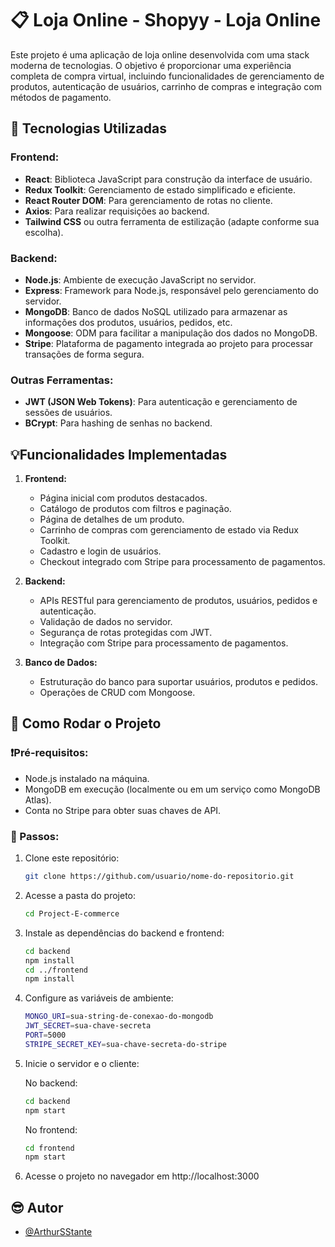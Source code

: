 # 📋 Loja Online - Shopyy - Loja Online

Este projeto é uma aplicação de loja online desenvolvida com uma stack moderna de tecnologias. O objetivo é proporcionar uma experiência completa de compra virtual, incluindo funcionalidades de gerenciamento de produtos, autenticação de usuários, carrinho de compras e integração com métodos de pagamento.

## 📌 Tecnologias Utilizadas

### Frontend:
- **React**: Biblioteca JavaScript para construção da interface de usuário.
- **Redux Toolkit**: Gerenciamento de estado simplificado e eficiente.
- **React Router DOM**: Para gerenciamento de rotas no cliente.
- **Axios**: Para realizar requisições ao backend.
- **Tailwind CSS** ou outra ferramenta de estilização (adapte conforme sua escolha).

### Backend:
- **Node.js**: Ambiente de execução JavaScript no servidor.
- **Express**: Framework para Node.js, responsável pelo gerenciamento do servidor.
- **MongoDB**: Banco de dados NoSQL utilizado para armazenar as informações dos produtos, usuários, pedidos, etc.
- **Mongoose**: ODM para facilitar a manipulação dos dados no MongoDB.
- **Stripe**: Plataforma de pagamento integrada ao projeto para processar transações de forma segura.

### Outras Ferramentas:
- **JWT (JSON Web Tokens)**: Para autenticação e gerenciamento de sessões de usuários.
- **BCrypt**: Para hashing de senhas no backend.

## 💡Funcionalidades Implementadas

1. **Frontend:**
   - Página inicial com produtos destacados.
   - Catálogo de produtos com filtros e paginação.
   - Página de detalhes de um produto.
   - Carrinho de compras com gerenciamento de estado via Redux Toolkit.
   - Cadastro e login de usuários.
   - Checkout integrado com Stripe para processamento de pagamentos.

2. **Backend:**
   - APIs RESTful para gerenciamento de produtos, usuários, pedidos e autenticação.
   - Validação de dados no servidor.
   - Segurança de rotas protegidas com JWT.
   - Integração com Stripe para processamento de pagamentos.

3. **Banco de Dados:**
   - Estruturação do banco para suportar usuários, produtos e pedidos.
   - Operações de CRUD com Mongoose.

## 🤔 Como Rodar o Projeto

### ❗Pré-requisitos:
- Node.js instalado na máquina.
- MongoDB em execução (localmente ou em um serviço como MongoDB Atlas).
- Conta no Stripe para obter suas chaves de API.

### 🎊 Passos:
1. Clone este repositório:
   ```bash
   git clone https://github.com/usuario/nome-do-repositorio.git
   
   ```
2. Acesse a pasta do projeto:
   ```bash
   cd Project-E-commerce
   ```
3. Instale as dependências do backend e frontend:
   ```bash
   cd backend
   npm install
   cd ../frontend
   npm install
   ```
4. Configure as variáveis de ambiente:
   ```bash
   MONGO_URI=sua-string-de-conexao-do-mongodb
   JWT_SECRET=sua-chave-secreta
   PORT=5000
   STRIPE_SECRET_KEY=sua-chave-secreta-do-stripe
   ```
5. Inicie o servidor e o cliente:
   
   No backend:
   ```bash
   cd backend
   npm start
   ```
   No frontend:
   ``` bash
   cd frontend
   npm start
   ```
7. Acesse o projeto no navegador em http://localhost:3000

## 😎 Autor

- [@ArthurSStante](https://github.com/ArthurSStante)
